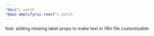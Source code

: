 ```yaml
---
"docs": patch
"@aws-amplify/ui-react": patch
---
```


feat: adding missing label props to make text in i18n file customizable
